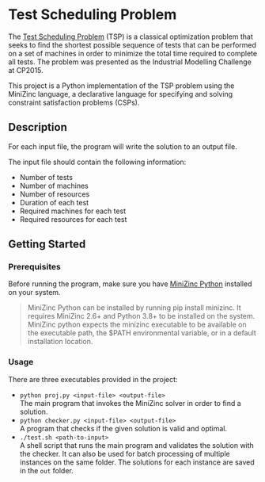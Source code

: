 # Test Scheduling Problem

The [Test Scheduling Problem](https://www.csplib.org/Problems/prob073/)
(TSP) is a classical optimization problem that seeks to find the
shortest possible sequence of tests that can be performed on a
set of machines in order to minimize the total time required to
complete all tests. The problem was presented as the
Industrial Modelling Challenge at CP2015.

This project is a Python implementation of the TSP problem using
the MiniZinc language, a declarative language for specifying
and solving constraint satisfaction problems (CSPs).

## Description

For each input file, the program will write the solution to an output file.

The input file should contain the following information:
* Number of tests
* Number of machines
* Number of resources
* Duration of each test
* Required machines for each test
* Required resources for each test

## Getting Started

### Prerequisites

Before running the program, make sure you have
[MiniZinc Python](https://github.com/MiniZinc/minizinc-python?tab=readme-ov-file#installation)
installed on your system.

> MiniZinc Python can be installed by running pip install minizinc.
> It requires MiniZinc 2.6+ and Python 3.8+ to be installed on the system.
> MiniZinc python expects the minizinc executable to be available on the
> executable path, the $PATH environmental variable, or in a default
> installation location.

### Usage

There are three executables provided in the project:

* `python proj.py <input-file> <output-file>`  
    The main program that invokes the MiniZinc solver in order to
    find a solution.
* `python checker.py <input-file> <output-file>`  
    A program that checks if the given solution is valid and optimal.
* `./test.sh <path-to-input>`  
    A shell script that runs the main program and validates the
    solution with the checker. It can also be used for batch
    processing of multiple instances on the same folder. The
    solutions for each instance are saved in the `out` folder.
